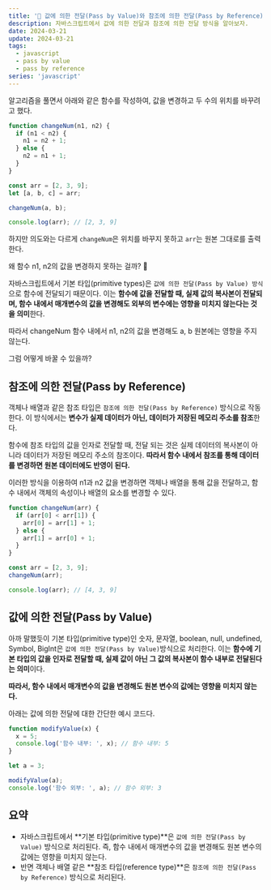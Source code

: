 ```yaml
---
title: '🙌 값에 의한 전달(Pass by Value)와 참조에 의한 전달(Pass by Reference) '
description: 자바스크립트에서 값에 의한 전달과 참조에 의한 전달 방식을 알아보자.
date: 2024-03-21
update: 2024-03-21
tags:
  - javascript
  - pass by value
  - pass by reference
series: 'javascript'
---
```


알고리즘을 풀면서 아래와 같은 함수를 작성하여, 값을 변경하고 두 수의 위치를 바꾸려고 했다.

```js
function changeNum(n1, n2) {
  if (n1 < n2) {
    n1 = n2 + 1;
  } else {
    n2 = n1 + 1;
  }
}

const arr = [2, 3, 9];
let [a, b, c] = arr;

changeNum(a, b);

console.log(arr); // [2, 3, 9]
```

하지만 의도와는 다르게 `changeNum`은 위치를 바꾸지 못하고 `arr`는 원본 그대로를 출력한다.

왜 함수 n1, n2의 값을 변경하지 못하는 걸까? 🥲

자바스크립트에서 기본 타입(primitive types)은 `값에 의한 전달(Pass by Value) 방식`으로 함수에 전달되기 때문이다. 이는 **함수에 값을 전달할 때, 실제 값의 복사본이 전달되며, 함수 내에서 매개변수의 값을 변경해도 외부의 변수에는 영향을 미치지 않는다는 것을 의미**한다.

따라서 changeNum 함수 내에서 n1, n2의 값을 변경해도 a, b 원본에는 영향을 주지 않는다.

그럼 어떻게 바꿀 수 있을까?

## 참조에 의한 전달(Pass by Reference)

객체나 배열과 같은 참조 타입은 `참조에 의한 전달(Pass by Reference)` 방식으로 작동한다. 이 방식에서는 **변수가 실제 데이터가 아닌, 데이터가 저장된 메모리 주소를 참조**한다.

함수에 참조 타입의 값을 인자로 전달할 때, 전달 되는 것은 실제 데이터의 복사본이 아니라 데이터가 저장된 메모리 주소의 참조이다. **따라서 함수 내에서 참조를 통해 데이터를 변경하면 원본 데이터에도 반영이 된다.**

이러한 방식을 이용하여 n1과 n2 값을 변경하면 객체나 배열을 통해 값을 전달하고, 함수 내에서 객체의 속성이나 배열의 요소를 변경할 수 있다.

```js
function changeNum(arr) {
  if (arr[0] < arr[1]) {
    arr[0] = arr[1] + 1;
  } else {
    arr[1] = arr[0] + 1;
  }
}

const arr = [2, 3, 9];
changeNum(arr);

console.log(arr); // [4, 3, 9]
```

## 값에 의한 전달(Pass by Value)

아까 말했듯이 기본 타입(primitive type)인 숫자, 문자열, boolean, null, undefined, Symbol, BigInt은 `값에 의한 전달(Pass by Value)`방식으로 처리한다. 이는 **함수에 기본 타입의 값을 인자로 전달할 때, 실제 값이 아닌 그 값의 복사본이 함수 내부로 전달된다는 의미**이다.

**따라서, 함수 내에서 매개변수의 값을 변경해도 원본 변수의 값에는 영향을 미치지 않는다.**

아래는 값에 의한 전달에 대한 간단한 예시 코드다.

```js
function modifyValue(x) {
  x = 5;
  console.log('함수 내부: ', x); // 함수 내부: 5
}

let a = 3;

modifyValue(a);
console.log('함수 외부: ', a); // 함수 외부: 3
```

## 요약

- 자바스크립트에서 **기본 타입(primitive type)**은 `값에 의한 전달(Pass by Value)` 방식으로 처리된다. 즉, 함수 내에서 매개변수의 값을 변경해도 원본 변수의 값에는 영향을 미치지 않는다.
- 반면 객체나 배열 같은 **참조 타입(reference type)**은 `참조에 의한 전달(Pass by Reference)` 방식으로 처리된다.
